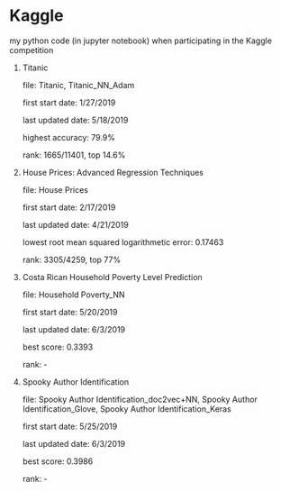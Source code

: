 # Kaggle
my python code (in jupyter notebook) when participating in the Kaggle competition


1. Titanic

	file: Titanic, Titanic_NN_Adam
		
	first start date: 1/27/2019
		
	last updated date: 5/18/2019
		
	highest accuracy: 79.9%
		
	rank: 1665/11401, top 14.6%

2. House Prices: Advanced Regression Techniques

	file: House Prices
	
	first start date: 2/17/2019
	
	last updated date: 4/21/2019
	
	lowest root mean squared logarithmetic error: 0.17463
	
	rank: 3305/4259, top 77%

3. Costa Rican Household Poverty Level Prediction

	file: Household Poverty_NN

	first start date: 5/20/2019
	
	last updated date: 6/3/2019
	
	best score: 0.3393
	
	rank: - 
	
4. Spooky Author Identification

	file: Spooky Author Identification_doc2vec+NN, Spooky Author Identification_Glove, Spooky Author Identification_Keras

	first start date: 5/25/2019
	
	last updated date: 6/3/2019
	
	best score: 0.3986
	
	rank: - 
